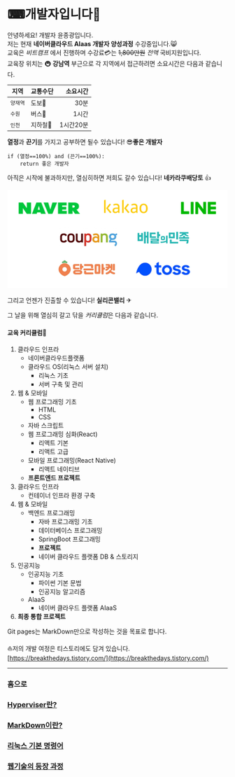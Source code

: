 # ⌨개발자입니다🙂

안녕하세요! 개발자 윤종광입니다.   
저는 현재 **네이버클라우드 AIaas 개발자 양성과정** 수강중입니다.😸   
교육은 _비트캠프_ 에서 진행하며 수강료💳는 ~~1,800만원~~ *전액* 국비지원입니다.   
교육장 위치는 🚇 __강남역__ 부근으로 각 지역에서 접근하려면 소요시간은 다음과 같습니다.   

| 지역     | 교통수단    | 소요시간     |
| -------- | ----------- | ------------:|
| `양재역` | 도보👣     | 30분         |
| `수원`   | 버스🚌     | 1시간        |
| `인천`   | 지하철🚋   | 1시간20분    |

**열정**과 **끈기**를 가지고 공부하면 될수 있습니다! 😎**좋은 개발자**
```
if (열정==100%) and (끈기==100%):
    return 좋은 개발자
```    
   
아직은 시작에 불과하지만, 열심히하면 저희도 갈수 있습니다! __네카라쿠배당토__ 👍

 
![네카라쿠배당토](images/neka.png)

그리고 언젠가 진출할 수 있습니다! __실리콘밸리__ ✈   

그 날을 위해 열심히 갈고 닦을 *커리큘럼*은 다음과 같습니다.


#### 교육 커리큘럼📖

1. 클라우드 인프라
    + 네이버클라우드플랫폼
    + 클라우드 OS(리눅스 서버 설치)
        + 리눅스 기초
        + 서버 구축 및 관리
2. 웹 & 모바일
    + 웹 프로그래밍 기초
        + HTML
        + CSS
    + 자바 스크립트
    + 웹 프로그래밍 심화(React)
        + 리액트 기본
        + 리액트 고급
    + 모바일 프로그래밍(React Native)
        + 리액트 네이티브
    + **프론트엔드 프로젝트**
3. 클라우드 인프라
    + 컨테이너 인프라 환경 구축
4. 웹 & 모바일
    + 백엔드 프로그래밍
        + 자바 프로그래밍 기초
        + 데이터베이스 프로그래밍
        + SpringBoot 프로그래밍
        + **프로젝트**
        + 네이버 클라우드 플랫폼 DB & 스토리지
5. 인공지능
    + 인공지능 기초
        + 파이썬 기본 문법
        + 인공지능 알고리즘
    + AIaaS
        + 네이버 클라우드 플랫폼 AIaaS
6. **최종 통합 프로젝트**
   
Git pages는 MarkDown만으로 작성하는 것을 목표로 합니다.

⛵저의 개발 여정은 티스토리에도 담겨 있습니다.   
[https://breakthedays.tistory.com/](https://breakthedays.tistory.com/)

---------------------

### 홈으로

### [Hyperviser란?](HYPERVISOR.md)

### [MarkDown이란?](MARKDOWN.md)

### [리눅스 기본 명령어](LINUX_COMMAND.md)

### [웹기술의 등장 과정](WEB_TECH.md)